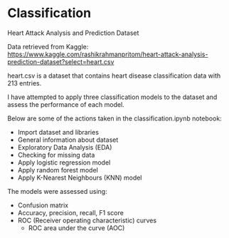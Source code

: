 # Classification
Heart Attack Analysis and Prediction Dataset

Data retrieved from Kaggle: https://www.kaggle.com/rashikrahmanpritom/heart-attack-analysis-prediction-dataset?select=heart.csv

heart.csv is a dataset that contains heart disease classification data with 213 entries.

I have attempted to apply three classification models to the dataset and assess the performance of each model. 

Below are some of the actions taken in the classification.ipynb notebook:
- Import dataset and libraries
- General information about dataset
- Exploratory Data Analysis (EDA)
- Checking for missing data
- Apply logistic regression model
- Apply random forest model
- Apply K-Nearest Neighbours (KNN) model

The models were assessed using:
- Confusion matrix
- Accuracy, precision, recall, F1 score
- ROC (Receiver operating characteristic) curves
  - ROC area under the curve (AOC)


